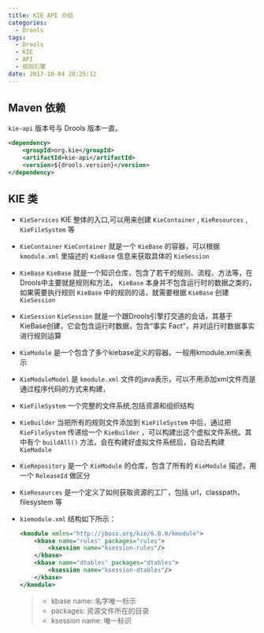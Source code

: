 ```yaml
---
title: KIE API 介绍
categories:
  - Drools
tags:
  - Drools
  - KIE
  - API
  - 规则引擎
date: 2017-10-04 20:25:12
---
```


## Maven 依赖
`kie-api` 版本号与 Drools 版本一直。
```xml
<dependency>
    <groupId>org.kie</groupId>
    <artifactId>kie-api</artifactId>
    <version>${drools.version}</version>
</dependency>
```
## KIE 类

* `KieServices`
  KIE 整体的入口,可以用来创建 `KieContainer` , `KieResources` , `KieFileSystem` 等

* `KieContainer`
  `KieContainer` 就是一个 `KieBase` 的容器，可以根据 `kmodule.xml` 里描述的 `KieBase` 信息来获取具体的 `KieSession`

* `KieBase`
  `KieBase` 就是一个知识仓库，包含了若干的规则、流程、方法等，在Drools中主要就是规则和方法， `KieBase` 本身并不包含运行时的数据之类的，如果需要执行规则 `KieBase` 中的规则的话，就需要根据 `KieBase` 创建 `KieSession`

* `KieSession`
  `KieSession` 就是一个跟Drools引擎打交道的会话，其基于KieBase创建，它会包含运行时数据，包含“事实 Fact”，并对运行时数据事实进行规则运算

* `KieModule`
  是一个包含了多个kiebase定义的容器。一般用kmodule.xml来表示

* `KieModuleModel`
  是 `kmodule.xml` 文件的java表示，可以不用添加xml文件而是通过程序代码的方式来构建，

* `KieFileSystem`
  一个完整的文件系统,包括资源和组织结构

* `KieBuilder`
  当把所有的规则文件添加到 `KieFileSystem` 中后，通过把 `KieFileSystem` 传递给一个 `KieBuilder` ，可以构建出这个虚拟文件系统。其中有个 `buildAll()` 方法，会在构建好虚拟文件系统后，自动去构建 `KieModule`

* `KieRepository`
  是一个 `KieModule` 的仓库，包含了所有的 `KieModule` 描述，用一个 `ReleaseId` 做区分

* `KieResources`
  是一个定义了如何获取资源的工厂，包括 url，classpath，filesystem 等

* `kiemodule.xml` 结构如下所示：

    ```xml
    <kmodule xmlns="http://jboss.org/kie/6.0.0/kmodule">
        <kbase name="rules" packages="rules">
            <ksession name="ksession-rules"/>
        </kbase>
        <kbase name="dtables" packages="dtables">
            <ksession name="ksession-dtables"/>
        </kbase>
    </kmodule>
     ```
    > * kbase name: 名字唯一标示
    > * packages: 资源文件所在的目录
    > * ksession name: 唯一标识
